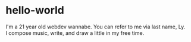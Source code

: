 # hello-world

I'm a 21 year old webdev wannabe. You can refer to me via last name, Ly.<br>
I compose music, write, and draw a little in my free time. 
